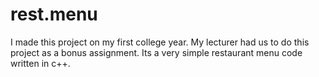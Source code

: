 # rest.menu
I made this project on my first college year. My lecturer had us to do this project as a bonus assignment. Its a very simple restaurant menu code written in c++.
